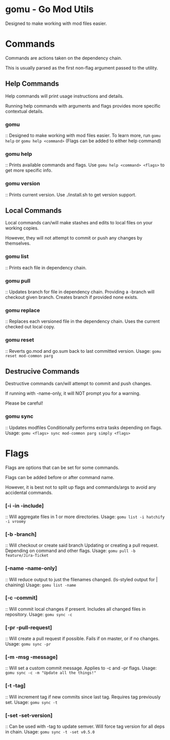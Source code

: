 # gomu - Go Mod Utils #
Designed to make working with mod files easier.

# Commands #
Commands are actions taken on the dependency chain.

This is usually parsed as the first non-flag argument passed to the utility.

## Help Commands ##
Help commands will print usage instructions and details.

Running help commands with arguments and flags provides more specific contextual details.

### gomu ###
  :: Designed to make working with mod files easier.
  To learn more, run `gomu help` or `gomu help <command>`
  (Flags can be added to either help command)

### gomu help ###
  :: Prints available commands and flags.
  Use `gomu help <command> <flags>` to get more specific info.

### gomu version ###
  :: Prints current version. Use ./install.sh to get version support.

## Local Commands ##
Local commands can/will make stashes and edits to local files on your working copies.

However, they will not attempt to commit or push any changes by themselves.

### gomu list ###
  :: Prints each file in dependency chain.

### gomu pull ###
  :: Updates branch for file in dependency chain.
  Providing a -branch will checkout given branch.
  Creates branch if provided none exists.

### gomu replace ###
  :: Replaces each versioned file in the dependency chain.
  Uses the current checked out local copy.

### gomu reset ###
  :: Reverts go.mod and go.sum back to last committed version.
  Usage: `gomu reset mod-common parg`


## Destrucive Commands ##
Destructive commands can/will attempt to commit and push changes.

If running with -name-only, it will NOT prompt you for a warning.

Please be careful!

### gomu sync ###
  :: Updates modfiles
  Conditionally performs extra tasks depending on flags.
  Usage: `gomu <flags> sync mod-common parg simply <flags>`

# Flags #
Flags are options that can be set for some commands. 

Flags can be added before or after command name.

However, it is best not to split up flags and commands/args to avoid any accidental commands.

### [-i -in -include] ###
  :: Will aggregate files in 1 or more directories.
  Usage: `gomu list -i hatchify -i vroomy`

### [-b -branch] ###
  :: Will checkout or create said branch
  Updating or creating a pull request.
  Depending on command and other flags.
  Usage: `gomu pull -b feature/Jira-Ticket`

### [-name -name-only] ###
  :: Will reduce output to just the filenames changed.
  (ls-styled output for | chaining)
  Usage: `gomu list -name`

### [-c -commit] ###
  :: Will commit local changes if present.
  Includes all changed files in repository.
  Usage: `gomu sync -c`

### [-pr -pull-request] ###
  :: Will create a pull request if possible.
  Fails if on master, or if no changes.
  Usage: `gomu sync -pr`

### [-m -msg -message] ###
  :: Will set a custom commit message.
  Applies to -c and -pr flags.
  Usage: `gomu sync -c -m "Update all the things!"`

### [-t -tag] ###
  :: Will increment tag if new commits since last tag.
  Requires tag previously set.
  Usage: `gomu sync -t`

### [-set -set-version] ###
  :: Can be used with -tag to update semver.
  Will force tag version for all deps in chain.
  Usage: `gomu sync -t -set v0.5.0`

